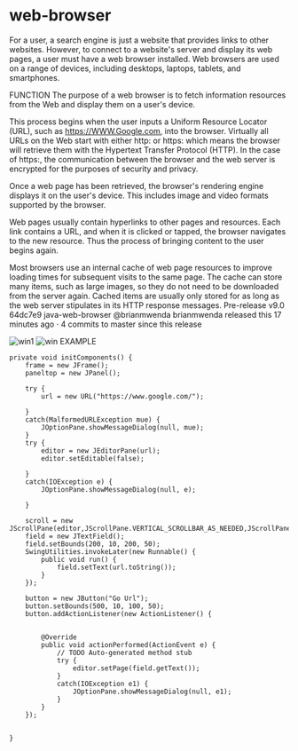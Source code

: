 # web-browser
For a user, a search engine is just a website that provides links to other websites. However, to connect to a website's server and display its web pages, a user must have a web browser installed.
Web browsers are used on a range of devices, including desktops, laptops, tablets, and smartphones.

FUNCTION
The purpose of a web browser is to fetch information resources from the Web and display them on a user's device.

This process begins when the user inputs a Uniform Resource Locator (URL), such as https://WWW.Google.com, into the browser. Virtually all URLs on the Web start with either http: or https: which means the browser will retrieve them with the Hypertext Transfer Protocol (HTTP). In the case of https:, the communication between the browser and the web server is encrypted for the purposes of security and privacy.

Once a web page has been retrieved, the browser's rendering engine displays it on the user's device. This includes image and video formats supported by the browser.

Web pages usually contain hyperlinks to other pages and resources. Each link contains a URL, and when it is clicked or tapped, the browser navigates to the new resource. Thus the process of bringing content to the user begins again.

Most browsers use an internal cache of web page resources to improve loading times for subsequent visits to the same page. The cache can store many items, such as large images, so they do not need to be downloaded from the server again. Cached items are usually only stored for as long as the web server stipulates in its HTTP response messages.
Pre-release
 v9.0
 64dc7e9
java-web-browser
@brianmwenda brianmwenda released this 17 minutes ago · 4 commits to master since this release


![win1](https://user-images.githubusercontent.com/54397128/92627141-9d578000-f2d3-11ea-9d85-e2842011a451.jpg)
![win](https://user-images.githubusercontent.com/54397128/92627146-9df01680-f2d3-11ea-8753-9407cc9ed4e3.jpg)
EXAMPLE

	private void initComponents() {
		frame = new JFrame();
		paneltop = new JPanel();
		
		try {
			url = new URL("https://www.google.com/");
			
		}
		catch(MalformedURLException mue) {
			JOptionPane.showMessageDialog(null, mue);
		}
		try {
			editor = new JEditorPane(url);
			editor.setEditable(false);
			
		}
		catch(IOException e) {
			JOptionPane.showMessageDialog(null, e);
			
		}
		
		scroll = new JScrollPane(editor,JScrollPane.VERTICAL_SCROLLBAR_AS_NEEDED,JScrollPane.HORIZONTAL_SCROLLBAR_AS_NEEDED);
		field = new JTextField();
		field.setBounds(200, 10, 200, 50);
		SwingUtilities.invokeLater(new Runnable() {
			public void run() {
				field.setText(url.toString());
			}
		});
		
		button = new JButton("Go Url");
		button.setBounds(500, 10, 100, 50);
		button.addActionListener(new ActionListener() {
		

			@Override
			public void actionPerformed(ActionEvent e) {
				// TODO Auto-generated method stub
				try {
					editor.setPage(field.getText());
				}
				catch(IOException e1) {
					JOptionPane.showMessageDialog(null, e1);
				}
			}
		});
	
	
	}
  
  
